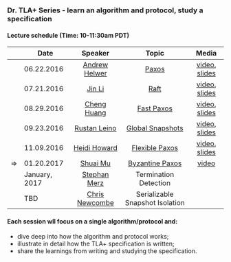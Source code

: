 ### Dr. TLA+ Series - learn an algorithm and protocol, study a specification

#### Lecture schedule (Time: 10-11:30am PDT)

|            | Date          | Speaker       | Topic |   Media    |
|:----------:| ------------- |:-------------:| :----:|:----------:|
|            | 06.22.2016 | [Andrew Helwer](https://www.linkedin.com/in/ahelwer) | [Paxos](./Paxos/README.md) | [video](https://www.youtube.com/watch?v=zCaJSrTmUFA), [slides](./Paxos/Paxos.pdf)
|            | 07.21.2016 | [Jin Li](http://research.microsoft.com/~jinl) | [Raft](./Raft/README.md) | [video](https://www.youtube.com/watch?v=6Kwx8zfGW0Y), [slides](./Raft/Raft.pdf)
|            | 08.29.2016  | [Cheng Huang](http://research.microsoft.com/~chengh) | [Fast Paxos](./FastPaxos/README.md) | [video](https://www.youtube.com/watch?v=eW6Zv0X53T4), [slides](./FastPaxos/FastPaxos.pdf)
|            | 09.23.2016  | [Rustan Leino](http://research.microsoft.com/~leino) | [Global Snapshots](./GSnapshot/README.md) | [video](https://www.youtube.com/watch?v=ao58xine3jM), [slides](./GSnapshot/GlobalSnapshots.pdf)
|            | 11.09.2016 | [Heidi Howard](http://hh360.user.srcf.net/blog/) | [Flexible Paxos](./FlexiblePaxos/README.md) | [video](https://www.youtube.com/watch?v=LX-WK8EmoFE), [slides](.//FlexiblePaxos/FlexiblePaxos.pdf)
|&rArr;      | 01.20.2017 | [Shuai Mu](http://www.mpaxos.com/) | [Byzantine Paxos](./ByzPaxos/README.md)  | [video](https://www.youtube.com/watch?v=XnfAZHkyOy4)
|            | January, 2017 | [Stephan Merz](http://www.loria.fr/~merz/) | Termination Detection |
|            | TBD | [Chris Newcombe](https://www.linkedin.com/in/chris-newcombe-b33a081) | Serializable Snapshot Isolation |


#### Each session wll focus on a single algorithm/protocol and:
+ dive deep into how the algorithm and protocol works;
+ illustrate in detail how the TLA+ specification is written;
+ share the learnings from writing and studying the specification.
